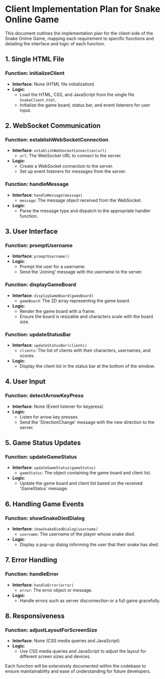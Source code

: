 # Client Implementation Plan for Snake Online Game

This document outlines the implementation plan for the client-side of the Snake Online Game, mapping each requirement to specific functions and detailing the interface and logic of each function.

## 1. Single HTML File

### Function: initializeClient
- **Interface**: None (HTML file initialization)
- **Logic**: 
  - Load the HTML, CSS, and JavaScript from the single file `SnakeClient.html`.
  - Initialize the game board, status bar, and event listeners for user input.

## 2. WebSocket Communication

### Function: establishWebSocketConnection
- **Interface**: `establishWebSocketConnection(url)`
  - `url`: The WebSocket URL to connect to the server.
- **Logic**: 
  - Create a WebSocket connection to the server.
  - Set up event listeners for messages from the server.

### Function: handleMessage
- **Interface**: `handleMessage(message)`
  - `message`: The message object received from the WebSocket.
- **Logic**: 
  - Parse the message type and dispatch to the appropriate handler function.

## 3. User Interface

### Function: promptUsername
- **Interface**: `promptUsername()`
- **Logic**: 
  - Prompt the user for a username.
  - Send the 'Joining' message with the username to the server.

### Function: displayGameBoard
- **Interface**: `displayGameBoard(gameBoard)`
  - `gameBoard`: The 2D array representing the game board.
- **Logic**: 
  - Render the game board with a frame.
  - Ensure the board is resizable and characters scale with the board size.

### Function: updateStatusBar
- **Interface**: `updateStatusBar(clients)`
  - `clients`: The list of clients with their characters, usernames, and scores.
- **Logic**: 
  - Display the client list in the status bar at the bottom of the window.

## 4. User Input

### Function: detectArrowKeyPress
- **Interface**: None (Event listener for keypress)
- **Logic**: 
  - Listen for arrow key presses.
  - Send the 'DirectionChange' message with the new direction to the server.

## 5. Game Status Updates

### Function: updateGameStatus
- **Interface**: `updateGameStatus(gameStatus)`
  - `gameStatus`: The object containing the game board and client list.
- **Logic**: 
  - Update the game board and client list based on the received 'GameStatus' message.

## 6. Handling Game Events

### Function: showSnakeDiedDialog
- **Interface**: `showSnakeDiedDialog(username)`
  - `username`: The username of the player whose snake died.
- **Logic**: 
  - Display a pop-up dialog informing the user that their snake has died.

## 7. Error Handling

### Function: handleError
- **Interface**: `handleError(error)`
  - `error`: The error object or message.
- **Logic**: 
  - Handle errors such as server disconnection or a full game gracefully.

## 8. Responsiveness

### Function: adjustLayoutForScreenSize
- **Interface**: None (CSS media queries and JavaScript)
- **Logic**: 
  - Use CSS media queries and JavaScript to adjust the layout for different screen sizes and devices.

Each function will be extensively documented within the codebase to ensure maintainability and ease of understanding for future developers.
